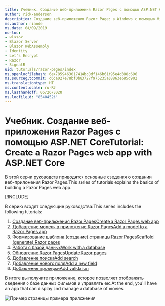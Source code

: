 ```yaml
---
title: Учебник. Создание веб-приложения Razor Pages с помощью ASP.NET Core
author: rick-anderson
description: Создание веб-приложения Razor Pages в Windows с помощью Visual Studio, ASP.NET Core и EF Core.
ms.author: riande
ms.date: 08/09/2019
no-loc:
- Blazor
- Blazor Server
- Blazor WebAssembly
- Identity
- Let's Encrypt
- Razor
- SignalR
uid: tutorials/razor-pages/index
ms.openlocfilehash: 6e47859463017414bc8df146b61f95e4d388c696
ms.sourcegitcommit: d65a027e78bf0b83727f975235a18863e685d902
ms.translationtype: HT
ms.contentlocale: ru-RU
ms.lasthandoff: 06/26/2020
ms.locfileid: "85404526"
---
```

# <a name="tutorial-create-a-razor-pages-web-app-with-aspnet-core"></a><span data-ttu-id="440e0-103">Учебник. Создание веб-приложения Razor Pages с помощью ASP.NET Core</span><span class="sxs-lookup"><span data-stu-id="440e0-103">Tutorial: Create a Razor Pages web app with ASP.NET Core</span></span>

<span data-ttu-id="440e0-104">В этой серии руководств приводятся основные сведения о создании веб-приложения Razor Pages.</span><span class="sxs-lookup"><span data-stu-id="440e0-104">This series of tutorials explains the basics of building a Razor Pages web app.</span></span> 

[!INCLUDE[](~/includes/advancedRP.md)]

<span data-ttu-id="440e0-105">В серию входят следующие руководства:</span><span class="sxs-lookup"><span data-stu-id="440e0-105">This series includes the following tutorials:</span></span>

1. <span data-ttu-id="440e0-106">[Создание веб-приложения Razor Pages](xref:tutorials/razor-pages/razor-pages-start)</span><span class="sxs-lookup"><span data-stu-id="440e0-106">[Create a Razor Pages web app](xref:tutorials/razor-pages/razor-pages-start)</span></span>
1. <span data-ttu-id="440e0-107">[Добавление модели в приложение Razor Pages](xref:tutorials/razor-pages/model)</span><span class="sxs-lookup"><span data-stu-id="440e0-107">[Add a model to a Razor Pages app](xref:tutorials/razor-pages/model)</span></span>
1. <span data-ttu-id="440e0-108">[Формирование шаблона (создание) страницы Razor Pages](xref:tutorials/razor-pages/page)</span><span class="sxs-lookup"><span data-stu-id="440e0-108">[Scaffold (generate) Razor pages](xref:tutorials/razor-pages/page)</span></span>
1. [<span data-ttu-id="440e0-109">Работа с базой данных</span><span class="sxs-lookup"><span data-stu-id="440e0-109">Work with a database</span></span>](xref:tutorials/razor-pages/sql)
1. <span data-ttu-id="440e0-110">[Обновление Razor Pages](xref:tutorials/razor-pages/da1)</span><span class="sxs-lookup"><span data-stu-id="440e0-110">[Update Razor pages](xref:tutorials/razor-pages/da1)</span></span>
1. [<span data-ttu-id="440e0-111">Добавление поиска</span><span class="sxs-lookup"><span data-stu-id="440e0-111">Add search</span></span>](xref:tutorials/razor-pages/search)
1. [<span data-ttu-id="440e0-112">Добавление нового поля</span><span class="sxs-lookup"><span data-stu-id="440e0-112">Add a new field</span></span>](xref:tutorials/razor-pages/new-field)
1. [<span data-ttu-id="440e0-113">Добавление проверки</span><span class="sxs-lookup"><span data-stu-id="440e0-113">Add validation</span></span>](xref:tutorials/razor-pages/validation)

<span data-ttu-id="440e0-114">В итоге вы получите приложение, которое позволяет отображать сведения о базе данных фильмов и управлять ею.</span><span class="sxs-lookup"><span data-stu-id="440e0-114">At the end, you'll have an app that can display and manage a database of movies.</span></span>

![Пример страницы примера приложения](index/_static/sample-page.png)
